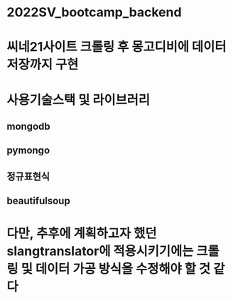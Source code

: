 # 2022SV_bootcamp_backend
# 씨네21사이트 크롤링 후 몽고디비에 데이터 저장까지 구현
# 사용기술스택 및 라이브러리
## mongodb
## pymongo
## 정규표현식
## beautifulsoup

# 다만, 추후에 계획하고자 했던 slangtranslator에 적용시키기에는 크롤링 및 데이터 가공 방식을 수정해야 할 것 같다
